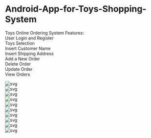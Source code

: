 # Android-App-for-Toys-Shopping-System
Toys Online Ordering System Features:  
User Login and Register  
Toys Selection  
Insert Customer Name  
Insert Shipping Address  
Add a New Order  
Delete Order  
Update Order  
View Orders  


![svg](https://github.com/qiangnz/Android-App-for-Toys-Shopping-System/blob/master/screenshots/Picture1.png)  
![svg](https://github.com/qiangnz/Android-App-for-Toys-Shopping-System/blob/master/screenshots/Picture2.png)  
![svg](https://github.com/qiangnz/Android-App-for-Toys-Shopping-System/blob/master/screenshots/Picture3.png)  
![svg](https://github.com/qiangnz/Android-App-for-Toys-Shopping-System/blob/master/screenshots/Picture4.png)  
![svg](https://github.com/qiangnz/Android-App-for-Toys-Shopping-System/blob/master/screenshots/Picture5.png)  
![svg](https://github.com/qiangnz/Android-App-for-Toys-Shopping-System/blob/master/screenshots/Picture6.png)  
![svg](https://github.com/qiangnz/Android-App-for-Toys-Shopping-System/blob/master/screenshots/Picture7.png)  
![svg](https://github.com/qiangnz/Android-App-for-Toys-Shopping-System/blob/master/screenshots/Picture8.png)  
![svg](https://github.com/qiangnz/Android-App-for-Toys-Shopping-System/blob/master/screenshots/Picture9.png)  
![svg](https://github.com/qiangnz/Android-App-for-Toys-Shopping-System/blob/master/screenshots/Picture10.png)  
